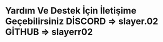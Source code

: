 <h1>  Yardım Ve Destek İçin İletişime Geçebilirsiniz
DİSCORD => slayer.02 
GİTHUB => slayerr02 <h1>


